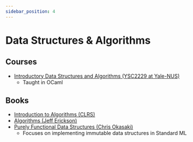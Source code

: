 ```yaml
---
sidebar_position: 4
---
```


# Data Structures & Algorithms

## Courses

- [Introductory Data Structures and Algorithms (YSC2229 at Yale-NUS)](https://ilyasergey.net/YSC2229)
   - Taught in OCaml

## Books

- [Introduction to Algorithms (CLRS)](https://mitpress.mit.edu/books/introduction-algorithms-fourth-edition)
- [Algorithms (Jeff Erickson)](https://jeffe.cs.illinois.edu/teaching/algorithms/)
- [Purely Functional Data Structures (Chris Okasaki)](https://doc.lagout.org/programmation/Functional%20Programming/Chris_Okasaki-Purely_Functional_Data_Structures-Cambridge_University_Press%281998%29.pdf)
   - Focuses on implementing immutable data structures in Standard ML
